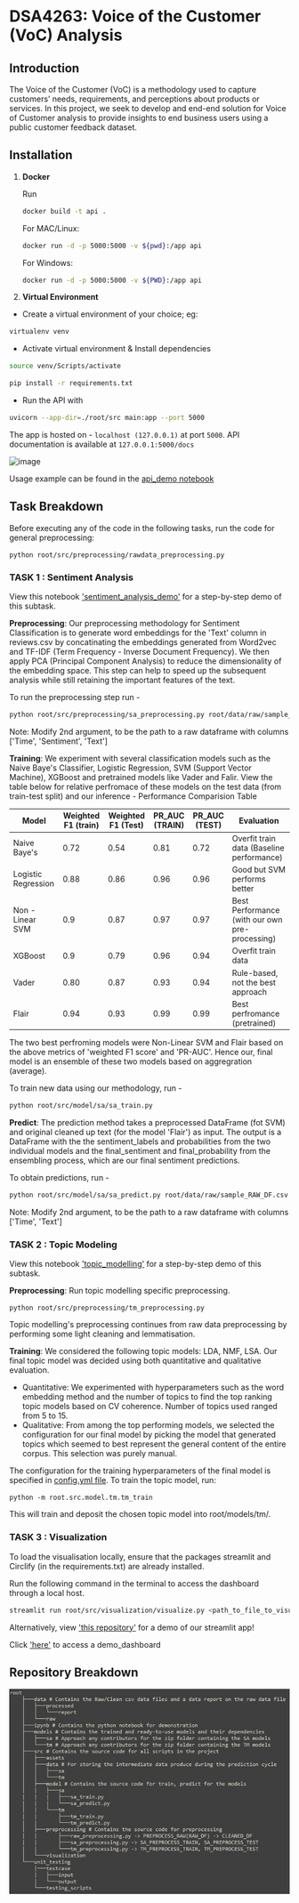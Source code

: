 # DSA4263: Voice of the Customer (VoC) Analysis

## Introduction

The Voice of the Customer (VoC) is a methodology used to capture customers’ needs, requirements, and perceptions about products or services. In this project, we seek to develop and end-end solution for Voice of Customer analysis to provide insights to end business users using a public customer feedback dataset.

## Installation

1. **Docker**

    Run  

    ```bash
    docker build -t api .
    ```  

    For MAC/Linux:

    ```bash
    docker run -d -p 5000:5000 -v ${pwd}:/app api
    ```

    For Windows:

    ```bash
    docker run -d -p 5000:5000 -v ${PWD}:/app api
    ```

2. **Virtual Environment**

- Create a virtual environment of your choice; eg:

```bash
virtualenv venv
```

- Activate virtual environment & Install dependencies

```bash
source venv/Scripts/activate
```

```bash
pip install -r requirements.txt
```

- Run the API with

```bash
uvicorn --app-dir=./root/src main:app --port 5000
```

The app is hosted on -
```localhost (127.0.0.1)``` at port ```5000```. API documentation is available at ```127.0.0.1:5000/docs```

![image](./root/src/assets/swagger.jpg)

Usage example can be found in the [api_demo notebook](https://github.com/nivii26/DSA4263-Voice-of-Customer-VOC-analysis/blob/main/root/ipynb/api_demo.ipynb)

## Task Breakdown

Before executing any of the code in the following tasks, run the code for general preprocessing:
```
python root/src/preprocessing/rawdata_preprocessing.py
```

### TASK 1 : Sentiment Analysis

View this notebook ['sentiment_analysis_demo'](https://github.com/nivii26/DSA4263-Voice-of-Customer-VOC-analysis/blob/main/root/ipynb/sentiment_analysis_demo.ipynb) for a step-by-step demo of this subtask.

**Preprocessing**: Our preprocessing methodology for Sentiment Classification is to generate word embeddings for the 'Text' column in reviews.csv by concatinating the embeddings generated from Word2vec and TF-IDF (Term Frequency - Inverse Document Frequency). We then apply PCA (Principal Component Analysis) to reduce the dimensionality of the embedding space. This step can help to speed up the subsequent analysis while still retaining the important features of the text.

To run the preprocessing step run -

```bash
python root/src/preprocessing/sa_preprocessing.py root/data/raw/sample_RAW_DF_train.csv
```
Note: Modify 2nd argument, to be the path to a raw dataframe with columns ['Time', 'Sentiment', 'Text']

**Training**: We experiment with several classification models such as the Naive Baye's Classifier, Logistic Regression, SVM (Support Vector Machine), XGBoost and pretrained models like Vader and Falir. View the table below for relative perfromace of these models on the test data (from train-test split) and our inference -
Performance Comparision Table

|    Model             |    Weighted F1 (train)    |       Weighted F1 (Test)| PR_AUC (TRAIN) | PR_AUC (TEST) |  Evaluation|
| -----------          | -----------               | -----------             |-----------     |-----------    |   -----|
|  Naive Baye's        |    0.72   |     0.54 |      0.81      | 0.72  | Overfit train data (Baseline performance) |
|  Logistic Regression |    0.88                   |    0.86                     |      0.96      | 0.96    | Good but SVM performs better |
|   Non - Linear SVM   |    0.9                    |     0.87                    |      0.97      | 0.97    | Best Performance (with our own pre-processing)|
|   XGBoost            |    0.9                    |     0.79                    |      0.96      | 0.94   | Overfit train data|
|   Vader              |    0.80                   |     0.87                    |      0.93      | 0.94   | Rule-based, not the best approach|
|   Flair              |    0.94                   |      0.93                   |      0.99      | 0.99   | Best perfromance (pretrained)|

The two best perfroming models were Non-Linear SVM and Flair based on the above metrics of 'weighted F1 score' and 'PR-AUC'. Hence our, final model is an ensemble of these two models based on aggregration (average).

To train new data using our methodology, run -

```bash
python root/src/model/sa/sa_train.py
```

**Predict**: The prediction method takes a preprocessed DataFrame (fot SVM) and original cleaned up text (for the model 'Flair') as input. The output is a DataFrame with the the sentiment_labels and probabilities from the two individual models and the final_sentiment and final_probability from the ensembling process, which are our final sentiment predictions.

To obtain predictions, run -

```bash
python root/src/model/sa/sa_predict.py root/data/raw/sample_RAW_DF.csv
```
Note: Modify 2nd argument, to be the path to a raw dataframe with columns ['Time', 'Text']

### TASK 2 : Topic Modeling

View this notebook ['topic_modelling'](https://github.com/nivii26/DSA4263-Voice-of-Customer-VOC-analysis/blob/main/root/ipynb/topic_modelling.ipynb) for a step-by-step demo of this subtask.

**Preprocessing**: Run topic modelling specific preprocessing. 
```
python root/src/preprocessing/tm_preprocessing.py
```
Topic modelling's preprocessing continues from raw data preprocessing by performing some light cleaning and lemmatisation.

**Training**: 
We considered the following topic models: LDA, NMF, LSA. Our final topic model was decided using both quantitative and qualitative evaluation. 

- Quantitative: We experimented with hyperparameters such as the word embedding method and the number of topics to find the top ranking topic models based on CV coherence. Number of topics used ranged from 5 to 15.
- Qualitative: From among the top performing models, we selected the configuration for our final model by picking the model that generated topics which seemed to best represent the general content of the entire corpus. This selection was purely manual.
 
The configuration for the training hyperparameters of the final model is specified in [config.yml file](https://github.com/nivii26/DSA4263-Voice-of-Customer-VOC-analysis/tree/main/root/src/model/tm/config.yml). To train the topic model, run: 
```
python -m root.src.model.tm.tm_train
```
This will train and deposit the chosen topic model into root/models/tm/.

### TASK 3 : Visualization

To load the visualisation locally, ensure that the packages streamlit and Circlify (in the requirements.txt) are already installed.

Run the following command in the terminal to access the dashboard through a local host.

```bash
streamlit run root/src/visualization/visualize.py <path_to_file_to_visualize>
```

Alternatively, view ['this repository'](https://github.com/nivii26/VoC-streamlit-app) for a demo of our streamlit app!

Click ['here'](https://share.streamlit.io/app/nivii26-voc-streamlit-app-visualize-9xla2m/) to access a demo_dashboard

## Repository Breakdown

![Repository Tree](./root/src/assets/tree.jpg)
